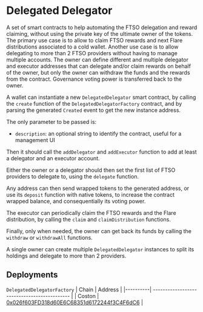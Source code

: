 # Delegated Delegator

A set of smart contracts to help automating the FTSO delegation and reward claiming, without using the private key of the ultimate owner of the tokens. The primary use case is to allow to claim FTSO rewards and next Flare distributions associated to a cold wallet. Another use case is to allow delegating to more than 2 FTSO providers without having to manage multiple accounts. The owner can define different and multiple delegator and executor addresses that can delegate and/or claim rewards on behalf of the owner, but only the owner can withdraw the funds and the rewards from the contract. Governance voting power is transferred back to the owner.

A wallet can instantiate a new `DelegatedDelegator` smart contract, by calling the `create` function of the `DelegatedDelegatorFactory` contract, and by parsing the generated `Created` event to get the new instance address.

The only parameter to be passed is:
- `description`: an optional string to identify the contract, useful for a management UI

Then it should call the `addDelegator` and `addExecutor` function to add at least a delegator and an executor account.

Either the owner or a delegator should then set the first list of FTSO providers to delegate to, using the `delegate` function.

Any address can then send wrapped tokens to the generated address, or use its `deposit` function with native tokens, to increase the contract wrapped balance, and consequentially its voting power.

The executor can periodically claim the FTSO rewards and the Flare distribution, by calling the `claim` and `claimDistribution` functions.

Finally, only when needed, the owner can get back its funds by calling the `withdraw` or `withdrawAll` functions.

A single owner can create multiple `DelegatedDelegator` instances to split its holdings and delegate to more than 2 providers.

## Deployments

`DelegatedDelegatorFactory`
| Chain    | Address                                      |
|----------| -------------------------------------------- |
| Coston   | [0x026f603FD318d60E6C68351d6172244f3C4F6dC6](https://coston-explorer.flare.network/address/0x026f603FD318d60E6C68351d6172244f3C4F6dC6) |
